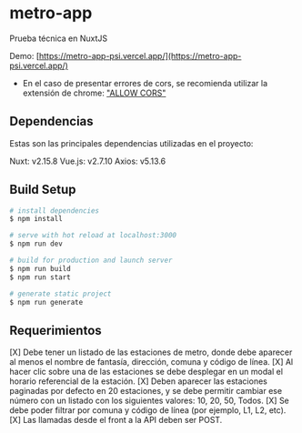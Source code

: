 # metro-app

Prueba técnica en NuxtJS

Demo: [https://metro-app-psi.vercel.app/](https://metro-app-psi.vercel.app/)

* En el caso de presentar errores de cors, se recomienda utilizar la extensión de chrome: ["ALLOW CORS"](https://chrome.google.com/webstore/detail/allow-cors-access-control/lhobafahddgcelffkeicbaginigeejlf?hl=en)


## Dependencias
Estas son las principales dependencias utilizadas en el proyecto:

Nuxt: v2.15.8
Vue.js: v2.7.10
Axios: v5.13.6

## Build Setup

```bash
# install dependencies
$ npm install

# serve with hot reload at localhost:3000
$ npm run dev

# build for production and launch server
$ npm run build
$ npm run start

# generate static project
$ npm run generate
```

## Requerimientos

[X] Debe tener un listado de las estaciones de metro, donde debe aparecer al menos el nombre de fantasía, dirección, comuna y código de línea.
[X] Al hacer clic sobre una de las estaciones se debe desplegar en un modal el horario referencial de la estación.
[X] Deben aparecer las estaciones paginadas por defecto en 20 estaciones, y se debe permitir cambiar ese número con un listado con los siguientes valores: 10, 20, 50, Todos.
[X] Se debe poder filtrar por comuna y código de línea (por ejemplo, L1, L2, etc).
[X] Las llamadas desde el front a la API deben ser POST.